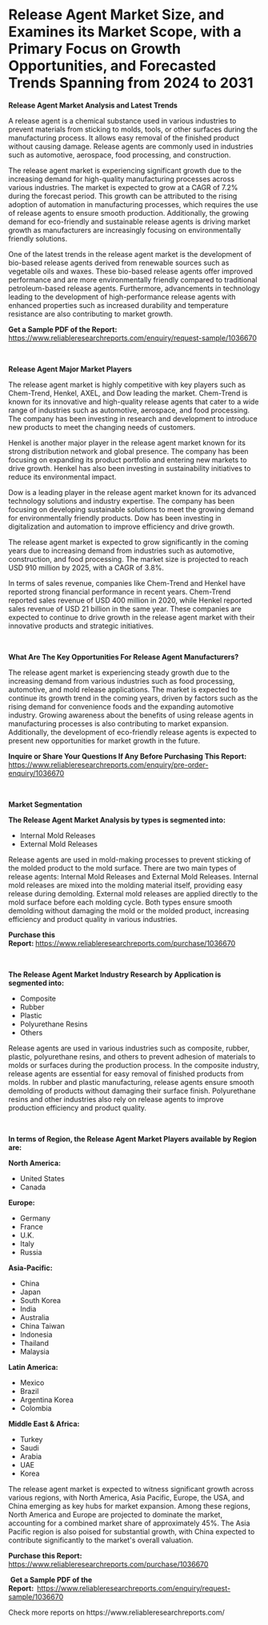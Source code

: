 <p><h1>Release Agent Market Size, and Examines its Market Scope, with a Primary Focus on Growth Opportunities, and Forecasted Trends Spanning from 2024 to 2031</h1></p><p><strong>Release Agent Market Analysis and Latest Trends</strong></p>
<p><p>A release agent is a chemical substance used in various industries to prevent materials from sticking to molds, tools, or other surfaces during the manufacturing process. It allows easy removal of the finished product without causing damage. Release agents are commonly used in industries such as automotive, aerospace, food processing, and construction.</p><p>The release agent market is experiencing significant growth due to the increasing demand for high-quality manufacturing processes across various industries. The market is expected to grow at a CAGR of 7.2% during the forecast period. This growth can be attributed to the rising adoption of automation in manufacturing processes, which requires the use of release agents to ensure smooth production. Additionally, the growing demand for eco-friendly and sustainable release agents is driving market growth as manufacturers are increasingly focusing on environmentally friendly solutions.</p><p>One of the latest trends in the release agent market is the development of bio-based release agents derived from renewable sources such as vegetable oils and waxes. These bio-based release agents offer improved performance and are more environmentally friendly compared to traditional petroleum-based release agents. Furthermore, advancements in technology leading to the development of high-performance release agents with enhanced properties such as increased durability and temperature resistance are also contributing to market growth.</p></p>
<p><strong>Get a Sample PDF of the Report:&nbsp;</strong> <a href="https://www.reliableresearchreports.com/enquiry/request-sample/1036670">https://www.reliableresearchreports.com/enquiry/request-sample/1036670</a></p>
<p>&nbsp;</p>
<p><strong>Release Agent Major Market Players</strong></p>
<p><p>The release agent market is highly competitive with key players such as Chem-Trend, Henkel, AXEL, and Dow leading the market. Chem-Trend is known for its innovative and high-quality release agents that cater to a wide range of industries such as automotive, aerospace, and food processing. The company has been investing in research and development to introduce new products to meet the changing needs of customers.</p><p>Henkel is another major player in the release agent market known for its strong distribution network and global presence. The company has been focusing on expanding its product portfolio and entering new markets to drive growth. Henkel has also been investing in sustainability initiatives to reduce its environmental impact.</p><p>Dow is a leading player in the release agent market known for its advanced technology solutions and industry expertise. The company has been focusing on developing sustainable solutions to meet the growing demand for environmentally friendly products. Dow has been investing in digitalization and automation to improve efficiency and drive growth.</p><p>The release agent market is expected to grow significantly in the coming years due to increasing demand from industries such as automotive, construction, and food processing. The market size is projected to reach USD 910 million by 2025, with a CAGR of 3.8%.</p><p>In terms of sales revenue, companies like Chem-Trend and Henkel have reported strong financial performance in recent years. Chem-Trend reported sales revenue of USD 400 million in 2020, while Henkel reported sales revenue of USD 21 billion in the same year. These companies are expected to continue to drive growth in the release agent market with their innovative products and strategic initiatives.</p></p>
<p>&nbsp;</p>
<p><strong>What Are The Key Opportunities For Release Agent Manufacturers?</strong></p>
<p><p>The release agent market is experiencing steady growth due to the increasing demand from various industries such as food processing, automotive, and mold release applications. The market is expected to continue its growth trend in the coming years, driven by factors such as the rising demand for convenience foods and the expanding automotive industry. Growing awareness about the benefits of using release agents in manufacturing processes is also contributing to market expansion. Additionally, the development of eco-friendly release agents is expected to present new opportunities for market growth in the future.</p></p>
<p><strong>Inquire or Share Your Questions If Any Before Purchasing This Report:</strong> <a href="https://www.reliableresearchreports.com/enquiry/pre-order-enquiry/1036670">https://www.reliableresearchreports.com/enquiry/pre-order-enquiry/1036670</a></p>
<p>&nbsp;</p>
<p><strong>Market Segmentation</strong></p>
<p><strong>The Release Agent Market Analysis by types is segmented into:</strong></p>
<p><ul><li>Internal Mold Releases</li><li>External Mold Releases</li></ul></p>
<p><p>Release agents are used in mold-making processes to prevent sticking of the molded product to the mold surface. There are two main types of release agents: Internal Mold Releases and External Mold Releases. Internal mold releases are mixed into the molding material itself, providing easy release during demolding. External mold releases are applied directly to the mold surface before each molding cycle. Both types ensure smooth demolding without damaging the mold or the molded product, increasing efficiency and product quality in various industries.</p></p>
<p><strong>Purchase this Report:&nbsp;</strong><a href="https://www.reliableresearchreports.com/purchase/1036670">https://www.reliableresearchreports.com/purchase/1036670</a></p>
<p>&nbsp;</p>
<p><strong>The Release Agent Market Industry Research by Application is segmented into:</strong></p>
<p><ul><li>Composite</li><li>Rubber</li><li>Plastic</li><li>Polyurethane Resins</li><li>Others</li></ul></p>
<p><p>Release agents are used in various industries such as composite, rubber, plastic, polyurethane resins, and others to prevent adhesion of materials to molds or surfaces during the production process. In the composite industry, release agents are essential for easy removal of finished products from molds. In rubber and plastic manufacturing, release agents ensure smooth demolding of products without damaging their surface finish. Polyurethane resins and other industries also rely on release agents to improve production efficiency and product quality.</p></p>
<p>&nbsp;</p>
<p><strong>In terms of Region, the Release Agent Market Players available by Region are:</strong></p>
<p>
    <p> <strong> North America: </strong>
        <ul>
            <li>United States</li>
            <li>Canada</li>
        </ul>
        </p> 
    <p> <strong> Europe: </strong>
        <ul>
            <li>Germany</li>
            <li>France</li>
            <li>U.K.</li>
            <li>Italy</li>
            <li>Russia</li>
        </ul>
        </p> 
    <p> <strong> Asia-Pacific: </strong>
        <ul>
            <li>China</li>
            <li>Japan</li>
            <li>South Korea</li>
            <li>India</li>
            <li>Australia</li>
            <li>China Taiwan</li>
            <li>Indonesia</li>
            <li>Thailand</li>
            <li>Malaysia</li>
        </ul>
        </p> 
    <p> <strong> Latin America: </strong>
        <ul>
            <li>Mexico</li>
            <li>Brazil</li>
            <li>Argentina Korea</li>
            <li>Colombia</li>
        </ul>
        </p> 
    <p> <strong> Middle East & Africa: </strong>
        <ul>
            <li>Turkey</li>
            <li>Saudi</li>
            <li>Arabia</li>
            <li>UAE</li>
            <li>Korea</li>
        </ul>
    </p>
    </p>
<p><p>The release agent market is expected to witness significant growth across various regions, with North America, Asia Pacific, Europe, the USA, and China emerging as key hubs for market expansion. Among these regions, North America and Europe are projected to dominate the market, accounting for a combined market share of approximately 45%. The Asia Pacific region is also poised for substantial growth, with China expected to contribute significantly to the market's overall valuation.</p></p>
<p><strong>Purchase this Report: </strong><a href="https://www.reliableresearchreports.com/purchase/1036670">https://www.reliableresearchreports.com/purchase/1036670</a></p>
<p>&nbsp;<strong>Get a Sample PDF of the Report:&nbsp;&nbsp;</strong><a href="https://www.reliableresearchreports.com/enquiry/request-sample/1036670">https://www.reliableresearchreports.com/enquiry/request-sample/1036670</a></p>
<p><strong></strong></p>
<p>Check more reports on https://www.reliableresearchreports.com/</p>